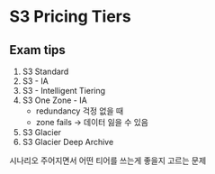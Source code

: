 # S3 Pricing Tiers

## Exam tips

1. S3 Standard
2. S3 - IA
3. S3 - Intelligent Tiering
4. S3 One Zone - IA
   - redundancy 걱정 없을 때
   - zone fails -> 데이터 잃을 수 있음
5. S3 Glacier
6. S3 Glacier Deep Archive

시나리오 주어지면서 어떤 티어를 쓰는게 좋을지 고르는 문제
